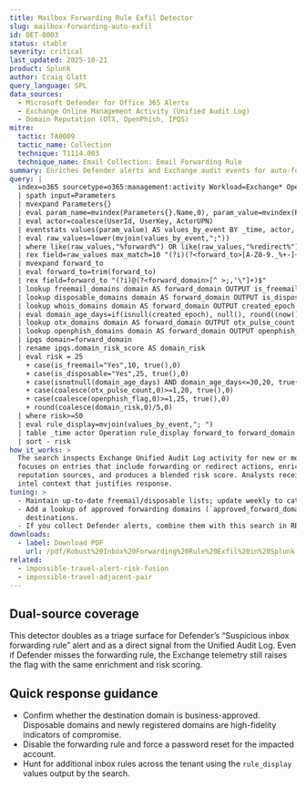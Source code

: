 ```yaml
---
title: Mailbox Forwarding Rule Exfil Detector
slug: mailbox-forwarding-auto-exfil
id: DET-0003
status: stable
severity: critical
last_updated: 2025-10-21
product: Splunk
author: Craig Glatt
query_language: SPL
data_sources:
  - Microsoft Defender for Office 365 Alerts
  - Exchange Online Management Activity (Unified Audit Log)
  - Domain Reputation (OTX, OpenPhish, IPQS)
mitre:
  tactic: TA0009
  tactic_name: Collection
  technique: T1114.003
  technique_name: Email Collection: Email Forwarding Rule
summary: Enriches Defender alerts and Exchange audit events for auto-forward rules with freemail, disposable, WHOIS, and phishing telemetry to expose stealth exfiltration.
query: |
  index=o365 sourcetype=o365:management:activity Workload=Exchange* Operation IN ("New-InboxRule","Set-InboxRule","Set-Mailbox")
  | spath input=Parameters
  | mvexpand Parameters{}
  | eval param_name=mvindex(Parameters{}.Name,0), param_value=mvindex(Parameters{}.Value,0)
  | eval actor=coalesce(UserId, UserKey, ActorUPN)
  | eventstats values(param_value) AS values_by_event BY _time, actor, Operation, Id
  | eval raw_values=lower(mvjoin(values_by_event,";"))
  | where like(raw_values,"%forward%") OR like(raw_values,"%redirect%")
  | rex field=raw_values max_match=10 "(?i)(?<forward_to>[A-Z0-9._%+-]+@[A-Z0-9.-]+\\.[A-Z]{2,})"
  | mvexpand forward_to
  | eval forward_to=trim(forward_to)
  | rex field=forward_to "(?i)@(?<forward_domain>[^ >;,'\"]+)$"
  | lookup freemail_domains domain AS forward_domain OUTPUT is_freemail
  | lookup disposable_domains domain AS forward_domain OUTPUT is_disposable
  | lookup whois_domains domain AS forward_domain OUTPUT created_epoch
  | eval domain_age_days=if(isnull(created_epoch), null(), round((now()-created_epoch)/86400,1))
  | lookup otx_domains domain AS forward_domain OUTPUT otx_pulse_count
  | lookup openphish_domains domain AS forward_domain OUTPUT openphish_flag
  | ipqs domain=forward_domain
  | rename ipqs.domain_risk_score AS domain_risk
  | eval risk = 25
    + case(is_freemail="Yes",10, true(),0)
    + case(is_disposable="Yes",25, true(),0)
    + case(isnotnull(domain_age_days) AND domain_age_days<=30,20, true(),0)
    + case(coalesce(otx_pulse_count,0)>=1,20, true(),0)
    + case(coalesce(openphish_flag,0)>=1,25, true(),0)
    + round(coalesce(domain_risk,0)/5,0)
  | where risk>=50
  | eval rule_display=mvjoin(values_by_event,"; ")
  | table _time actor Operation rule_display forward_to forward_domain is_freemail is_disposable domain_age_days otx_pulse_count openphish_flag domain_risk risk
  | sort - risk
how_it_works: >
  The search inspects Exchange Unified Audit Log activity for new or modified inbox rules and mailbox settings. It
  focuses on entries that include forwarding or redirect actions, enriches the destination domain with multiple
  reputation sources, and produces a blended risk score. Analysts receive a concise view of the forward target plus the
  intel context that justifies response.
tuning: >
  - Maintain up-to-date freemail/disposable lists; update weekly to catch new throwaway providers.  
  - Add a lookup of approved forwarding domains (`approved_forward_domains`) to automatically suppress business-justified
    destinations.  
  - If you collect Defender alerts, combine them with this search in RBA to collapse duplicate events into one notable.
downloads:
  - label: Download PDF
    url: /pdf/Robust%20Inbox%20Forwarding%20Rule%20Exfil%20in%20Splunk.pdf
related:
  - impossible-travel-alert-risk-fusion
  - impossible-travel-adjacent-pair
---
```


## Dual-source coverage

This detector doubles as a triage surface for Defender’s “Suspicious inbox forwarding rule” alert and as a direct signal
from the Unified Audit Log. Even if Defender misses the forwarding rule, the Exchange telemetry still raises the flag
with the same enrichment and risk scoring.

## Quick response guidance

- Confirm whether the destination domain is business-approved. Disposable domains and newly registered domains are
  high-fidelity indicators of compromise.  
- Disable the forwarding rule and force a password reset for the impacted account.  
- Hunt for additional inbox rules across the tenant using the `rule_display` values output by the search.
